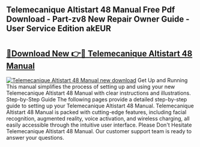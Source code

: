 ## Telemecanique Altistart 48 Manual Free Pdf Download - Part-zv8 New Repair Owner Guide - User Service Edition akEUR

# <h2><a href="http://cf24503.oget.top/?id=Telemecanique+Altistart+48+Manual">🔗Download New 👉🔴 Telemecanique Altistart 48 Manual</a></h2>

[![Telemecanique Altistart 48 Manual new download](https://i.imgur.com/5g1atiW.png)](http://cf24503.oget.top/?id=Telemecanique+Altistart+48+Manual)
Get Up and Running This manual simplifies the process of setting up and using your new Telemecanique Altistart 48 Manual with clear instructions and illustrations. Step-by-Step Guide The following pages provide a detailed step-by-step guide to setting up your Telemecanique Altistart 48 Manual. Telemecanique Altistart 48 Manual is packed with cutting-edge features, including facial recognition, augmented reality, voice activation, and wireless charging, all easily accessible through the intuitive user interface. Please Don't Hesitate Telemecanique Altistart 48 Manual. Our customer support team is ready to answer your questions.
